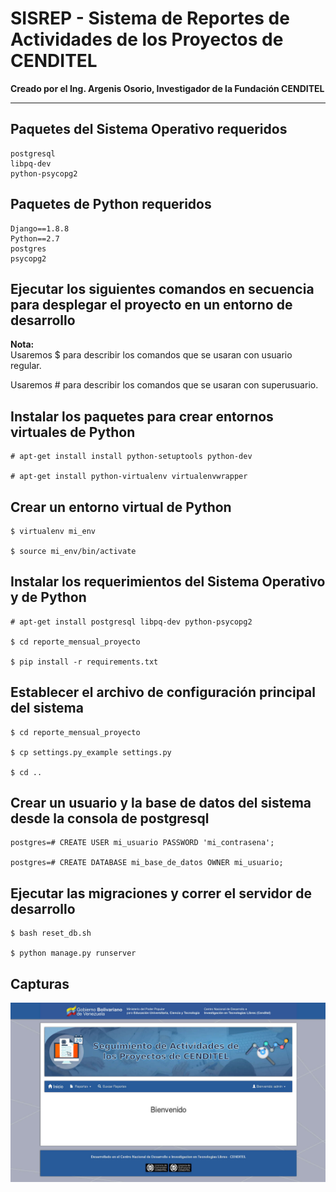 <h1>SISREP - Sistema de Reportes de Actividades de los Proyectos de CENDITEL</h1>

<b>Creado por el Ing. Argenis Osorio, Investigador de la Fundación CENDITEL</b>

<hr />

## Paquetes del Sistema Operativo requeridos
```
postgresql
libpq-dev
python-psycopg2
```

## Paquetes de Python requeridos
```
Django==1.8.8
Python==2.7
postgres
psycopg2
```

<h2>Ejecutar los siguientes comandos en secuencia para desplegar el proyecto en un entorno de desarrollo</h2>

<b>Nota:</b>
<br />
Usaremos $ para describir los comandos que se usaran con usuario regular.

Usaremos # para describir los comandos que se usaran con superusuario. 

## Instalar los paquetes para crear entornos virtuales de Python
```
# apt-get install install python-setuptools python-dev

# apt-get install python-virtualenv virtualenvwrapper
```

## Crear un entorno virtual de Python
```
$ virtualenv mi_env

$ source mi_env/bin/activate
```

##  Instalar los requerimientos del Sistema Operativo y de Python
```
# apt-get install postgresql libpq-dev python-psycopg2

$ cd reporte_mensual_proyecto

$ pip install -r requirements.txt 
```

## Establecer el archivo de configuración principal del sistema
```
$ cd reporte_mensual_proyecto

$ cp settings.py_example settings.py

$ cd ..
```

## Crear un usuario y la base de datos del sistema desde la consola de postgresql
```
postgres=# CREATE USER mi_usuario PASSWORD 'mi_contrasena';

postgres=# CREATE DATABASE mi_base_de_datos OWNER mi_usuario;
```

## Ejecutar las migraciones y correr el servidor de desarrollo
```
$ bash reset_db.sh

$ python manage.py runserver
```

## Capturas
![captura-1.jpg](captura-1.jpg "captura-1.jpg")
